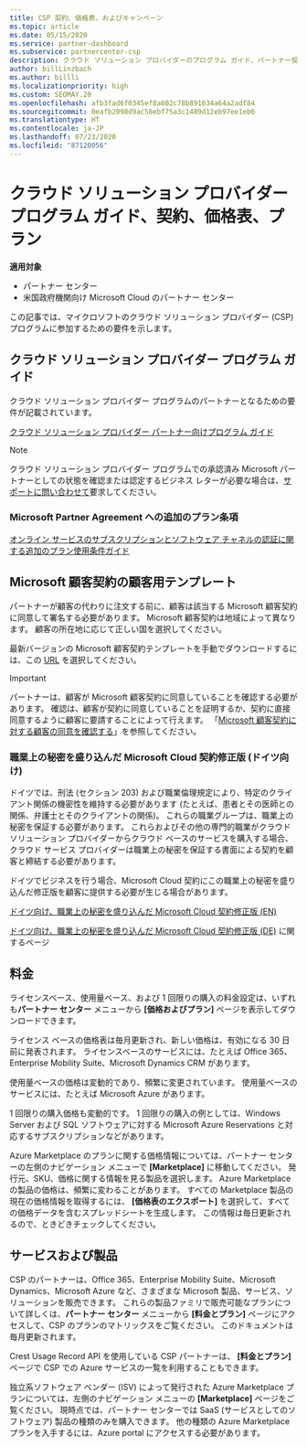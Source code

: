 ```yaml
---
title: CSP 契約、価格表、およびキャンペーン
ms.topic: article
ms.date: 05/15/2020
ms.service: partner-dashboard
ms.subservice: partnercenter-csp
description: クラウド ソリューション プロバイダーのプログラム ガイド、パートナー契約、顧客契約、料金表、プランへのリンクがあります。
author: billLinzbach
ms.author: billli
ms.localizationpriority: high
ms.custom: SEOMAY.20
ms.openlocfilehash: afb3fad6f0345ef8a602c78b891634a64a2adf84
ms.sourcegitcommit: 0eafb2098d9ac58ebf75a3c1489d12eb97ee1eb6
ms.translationtype: HT
ms.contentlocale: ja-JP
ms.lasthandoff: 07/23/2020
ms.locfileid: "87120056"
---
```

# <a name="cloud-solution-provider-program-guide-agreements-price-lists-and-offers"></a>クラウド ソリューション プロバイダー プログラム ガイド、契約、価格表、プラン

**適用対象**

- パートナー センター
- 米国政府機関向け Microsoft Cloud のパートナー センター


この記事では、マイクロソフトのクラウド ソリューション プロバイダー (CSP) プログラムに参加するための要件を示します。

## <a name="cloud-solution-provider-program-guide"></a>クラウド ソリューション プロバイダー プログラム ガイド

クラウド ソリューション プロバイダー プログラムのパートナーとなるための要件が記載されています。

[クラウド ソリューション プロバイダー パートナー向けプログラム ガイド](https://go.microsoft.com/fwlink/p/?LinkId=617100)

>[!Note]
>クラウド ソリューション プロバイダー プログラムでの承認済み Microsoft パートナーとしての状態を確認または認定するビジネス レターが必要な場合は、[サポートに問い合わせて](https://partner.microsoft.com/pcv/servicerequests/create)要求してください。

### <a name="additional-offer-terms-to-the-microsoft-partner-agreement"></a>Microsoft Partner Agreement への追加のプラン条項

[オンライン サービスのサブスクリプションとソフトウェア チャネルの認証に関する追加のプラン使用条件ガイド](https://query.prod.cms.rt.microsoft.com/cms/api/am/binary/RE3NOo7)

## <a name="microsoft-customer-agreement-customer-templates"></a>Microsoft 顧客契約の顧客用テンプレート

パートナーが顧客の代わりに注文する前に、顧客は該当する Microsoft 顧客契約に同意して署名する必要があります。 Microsoft 顧客契約は地域によって異なります。 顧客の所在地に応じて正しい国を選択してください。

最新バージョンの Microsoft 顧客契約テンプレートを手動でダウンロードするには、この [URL](https://aka.ms/customeragreement) を選択してください。

>[!IMPORTANT]
>パートナーは、顧客が Microsoft 顧客契約に同意していることを確認する必要があります。 確認は、顧客が契約に同意していることを証明するか、契約に直接同意するように顧客に要請することによって行えます。 「[Microsoft 顧客契約に対する顧客の同意を確認する](confirm-customer-agreement.md)」を参照してください。

### <a name="professional-secrecy-amendment-to-the-microsoft-cloud-agreement-germany"></a>職業上の秘密を盛り込んだ Microsoft Cloud 契約修正版 (ドイツ向け)

ドイツでは、刑法 (セクション 203) および職業倫理規定により、特定のクライアント関係の機密性を維持する必要があります (たとえば、患者とその医師との関係、弁護士とそのクライアントの関係)。 これらの職業グループは、職業上の秘密を保証する必要があります。 これらおよびその他の専門的職業がクラウド ソリューション プロバイダーからクラウド ベースのサービスを購入する場合、クラウド サービス プロバイダーは職業上の秘密を保証する書面による契約を顧客と締結する必要があります。

ドイツでビジネスを行う場合、Microsoft Cloud 契約にこの職業上の秘密を盛り込んだ修正版を顧客に提供する必要が生じる場合があります。

[ドイツ向け、職業上の秘密を盛り込んだ Microsoft Cloud 契約修正版 (EN)](https://go.microsoft.com/fwlink/?linkid=2030827&clcid=0x409)

[ドイツ向け、職業上の秘密を盛り込んだ Microsoft Cloud 契約修正版 (DE)](https://go.microsoft.com/fwlink/?linkid=2030827&clcid=0x407) に関するページ

## <a name="pricing"></a>料金

ライセンスベース、使用量ベース、および 1 回限りの購入の料金設定は、いずれも**パートナー センター** メニューから **[価格およびプラン]** ページを表示してダウンロードできます。

ライセンス ベースの価格表は毎月更新され、新しい価格は、有効になる 30 日前に発表されます。 ライセンスベースのサービスには、たとえば Office 365、Enterprise Mobility Suite、Microsoft Dynamics CRM があります。 

使用量ベースの価格は変動的であり、頻繁に変更されています。 使用量ベースのサービスには、たとえば Microsoft Azure があります。

1 回限りの購入価格も変動的です。 1 回限りの購入の例としては、Windows Server および SQL ソフトウェアに対する Microsoft Azure Reservations と対応するサブスクリプションなどがあります。

Azure Marketplace のプランに関する価格情報については、パートナー センターの左側のナビゲーション メニューで **[Marketplace]** に移動してください。 発行元、SKU、価格に関する情報を見る製品を選択します。 Azure Marketplace の製品の価格は、頻繁に変わることがあります。 すべての Marketplace 製品の現在の価格情報を取得するには、 **[価格表のエクスポート]** を選択して、すべての価格データを含むスプレッドシートを生成します。 この情報は毎日更新されるので、ときどきチェックしてください。

## <a name="offers"></a>サービスおよび製品

CSP のパートナーは、Office 365、Enterprise Mobility Suite、Microsoft Dynamics、Microsoft Azure など、さまざまな Microsoft 製品、サービス、ソリューションを販売できます。 これらの製品ファミリで販売可能なプランについて詳しくは、**パートナー センター** メニューから **[料金とプラン]** ページにアクセスして、CSP のプランのマトリックスをご覧ください。 このドキュメントは毎月更新されます。

Crest Usage Record API を使用している CSP パートナーは、 **[料金とプラン]** ページで CSP での Azure サービスの一覧を利用することもできます。

独立系ソフトウェア ベンダー (ISV) によって発行された Azure Marketplace プランについては、左側のナビゲーション メニューの **[Marketplace]** ページをご覧ください。 現時点では、パートナー センターでは SaaS (サービスとしてのソフトウェア) 製品の種類のみを購入できます。 他の種類の Azure Marketplace プランを入手するには、Azure portal にアクセスする必要があります。
